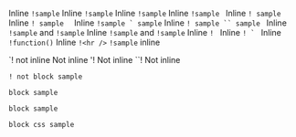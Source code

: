 Inline `!sample`
Inline ``!sample``
Inline ```!sample```
Inline `!sample `
Inline `! sample`
Inline `! sample  `
Inline ``!sample ` sample``
Inline ```! sample `` sample ```
Inline `!sample` and `!sample`
Inline ``!sample`` and `!sample`
Inline `! `
Inline ``! ` ``
Inline `!function()`
Inline `!<hr />`
`!sample` inline

`! not inline
Not inline '!
Not inline ``!
Not inline

`!
not block sample
`

```!
block sample
```

````! 
block sample
````

```! css
block css sample
```

```! blank
```

```!whitespace

```
